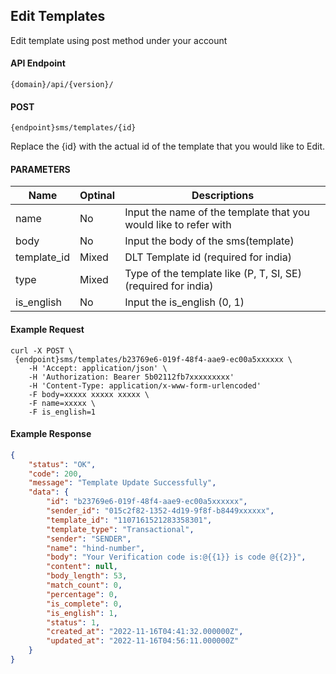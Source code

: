 ## Edit Templates

Edit template using post method under your account

#### API Endpoint

```
{domain}/api/{version}/
```

#### POST

```
{endpoint}sms/templates/{id}
```

Replace the {id} with the actual id of the template that you would like to Edit.

#### PARAMETERS

| Name        | Optinal | Descriptions                                                     |
| ----------- | ------- | ---------------------------------------------------------------- |
| name        | No      | Input the name of the template that you would like to refer with |
| body        | No      | Input the body of the sms(template)                              |
| template_id | Mixed   | DLT Template id (required for india)                             |
| type        | Mixed   | Type of the template like (P, T, SI, SE)(required for india)     |
| is_english  | No      | Input the is_english (0, 1)

#### Example Request

```
curl -X POST \
 {endpoint}sms/templates/b23769e6-019f-48f4-aae9-ec00a5xxxxxx \
    -H 'Accept: application/json' \
    -H 'Authorization: Bearer 5b02112fb7xxxxxxxxx'
    -H 'Content-Type: application/x-www-form-urlencoded'
    -F body=xxxxx xxxxx xxxxx \
    -F name=xxxxx \
    -F is_english=1

```

#### Example Response

```json
{
    "status": "OK",
    "code": 200,
    "message": "Template Update Successfully",
    "data": {
        "id": "b23769e6-019f-48f4-aae9-ec00a5xxxxxx",
        "sender_id": "015c2f82-1352-4d19-9f8f-b8449xxxxxx",
        "template_id": "1107161521283358301",
        "template_type": "Transactional",
        "sender": "SENDER",
        "name": "hind-number",
        "body": "Your Verification code is:@{{1}} is code @{{2}}",
        "content": null,
        "body_length": 53,
        "match_count": 0,
        "percentage": 0,
        "is_complete": 0,
        "is_english": 1,
        "status": 1,
        "created_at": "2022-11-16T04:41:32.000000Z",
        "updated_at": "2022-11-16T04:56:11.000000Z"
    }
}
```

